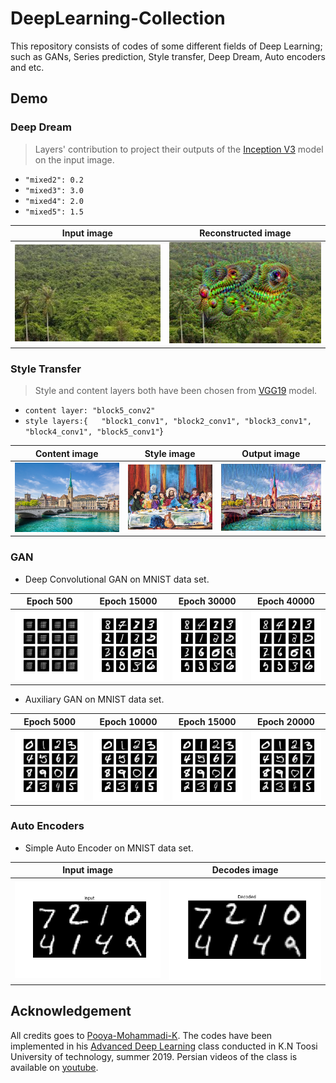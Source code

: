 # DeepLearning-Collection  
This repository consists of codes of some different fields of Deep Learning; such as GANs, Series prediction, Style transfer, Deep Dream, Auto encoders and etc.  


## Demo  
### Deep Dream
> Layers' contribution to project their outputs of the [Inception V3](https://arxiv.org/abs/1512.00567) model on the input image.
- `"mixed2": 0.2`
- `"mixed3": 3.0`
- `"mixed4": 2.0`
- `"mixed5": 1.5`

Input image| Reconstructed image
:--------------:|:------------------:
![](DeepDream/jungle.jpeg) |![](DeepDream/result.png) 
### Style Transfer
>Style and content layers both have been chosen from [VGG19](https://arxiv.org/abs/1409.1556) model.  

-  `content layer: "block5_conv2"`
-  `style layers:{  
               "block1_conv1",
               "block2_conv1",
               "block3_conv1",
               "block4_conv1",
               "block5_conv1"`}

Content image| Style image| Output image
:--------------:|:--------------:|:--------------:
![](StyleTransfer/content.png) |![](StyleTransfer/style.jpg) | ![](StyleTransfer/Output.jpg)

### GAN  
- Deep Convolutional GAN on MNIST data set.

Epoch 500| Epoch 15000| Epoch 30000| Epoch 40000
:--------------:|:--------------:|:--------------:|:--------------:
![](GANs/DCGAN/step500.png) |![](GANs/DCGAN/step15000.png) | ![](GANs/DCGAN/step30000.png)| ![](GANs/DCGAN/step40000.png)

- Auxiliary GAN on MNIST data set.

Epoch 5000| Epoch 10000| Epoch 15000| Epoch 20000
:--------------:|:--------------:|:--------------:|:--------------:
![](GANs/AUXGAN/step5000.png) |![](GANs/AUXGAN/step10000.png) | ![](GANs/AUXGAN/step15000.png)| ![](GANs/AUXGAN/step20000.png)

### Auto Encoders
- Simple Auto Encoder on MNIST data set.

Input image| Decodes image
:--------------:|:------------------:
![](AutoEncoders/SimpleAutoEncoder/input.png) |![](AutoEncoders/SimpleAutoEncoder/decoded.png) 




## Acknowledgement
All credits goes to [Pooya-Mohammadi-K](https://github.com/Pooya-Mohammadi-K). The codes have been implemented in his [Advanced Deep Learning](https://github.com/Practical-AI/AdvancedDeepLearning) class conducted in K.N Toosi University of technology, summer 2019. Persian videos of the class is available on [youtube](https://www.youtube.com/watch?v=AChPRCwZW4s&list=PL2g_5adpoaeL2bWnE5K-ctgjCn1HbmHGv).
